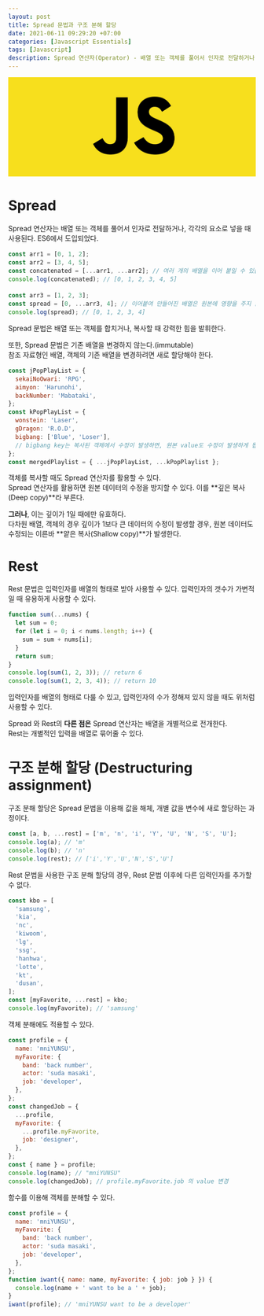 ```yaml
---
layout: post
title: Spread 문법과 구조 분해 할당
date: 2021-06-11 09:29:20 +07:00
categories: [Javascript Essentials]
tags: [Javascript]
description: Spread 연산자(Operator) - 배열 또는 객체를 풀어서 인자로 전달하거나, 각각의 요소로 넣을 때 사용한다.
---
```


<img src="./../../images/javascript-logo.jpg" alt="javascript logo">

# Spread

Spread 연산자는 배열 또는 객체를 풀어서 인자로 전달하거나, 각각의 요소로 넣을 때 사용된다. ES6에서 도입되었다.

```js
const arr1 = [0, 1, 2];
const arr2 = [3, 4, 5];
const concatenated = [...arr1, ...arr2]; // 여러 개의 배열을 이어 붙일 수 있습니다.
console.log(concatenated); // [0, 1, 2, 3, 4, 5]

const arr3 = [1, 2, 3];
const spread = [0, ...arr3, 4]; // 이어붙여 만들어진 배열은 원본에 영향을 주지 않습니다.
console.log(spread); // [0, 1, 2, 3, 4]
```

Spread 문법은 배열 또는 객체를 합치거나, 복사할 때 강력한 힘을 발휘한다.

또한, Spread 문법은 기존 배열을 변경하지 않는다.(immutable)<br>
참조 자료형인 배열, 객체의 기존 배열을 변경하려면 새로 할당해야 한다.

```js
const jPopPlayList = {
  sekaiNoOwari: 'RPG',
  aimyon: 'Harunohi',
  backNumber: 'Mabataki',
};
const kPopPlayList = {
  wonstein: 'Laser',
  gDragon: 'R.O.D',
  bigbang: ['Blue', 'Loser'],
  // bigbang key는 복사된 객체에서 수정이 발생하면, 원본 value도 수정이 발생하게 됩니다.
};
const mergedPlaylist = { ...jPopPlayList, ...kPopPlaylist };
```

객체를 복사할 때도 Spread 연산자를 활용할 수 있다.<br>
Spread 연산자를 활용하면 원본 데이터의 수정을 방지할 수 있다. 이를 **깊은 복사(Deep copy)**라 부른다.

**그러나**, 이는 깊이가 1일 때에만 유효하다.<br>
다차원 배열, 객체의 경우 깊이가 1보다 큰 데이터의 수정이 발생할 경우, 원본 데이터도 수정되는 이른바 **얕은 복사(Shallow copy)**가 발생한다.

# Rest

Rest 문법은 입력인자를 배열의 형태로 받아 사용할 수 있다. 입력인자의 갯수가 가변적일 때 유용하게 사용할 수 있다.

```js
function sum(...nums) {
  let sum = 0;
  for (let i = 0; i < nums.length; i++) {
    sum = sum + nums[i];
  }
  return sum;
}
console.log(sum(1, 2, 3)); // return 6
console.log(sum(1, 2, 3, 4)); // return 10
```

입력인자를 배열의 형태로 다룰 수 있고, 입력인자의 수가 정해져 있지 않을 때도 위처럼 사용할 수 있다.

Spread 와 Rest의 **다른 점은** Spread 연산자는 배열을 개별적으로 전개한다.<br>Rest는 개별적인 입력을 배열로 묶어줄 수 있다.

# 구조 분해 할당 (Destructuring assignment)

구조 분해 할당은 Spread 문법을 이용해 값을 해체, 개별 값을 변수에 새로 할당하는 과정이다.

```js
const [a, b, ...rest] = ['m', 'n', 'i', 'Y', 'U', 'N', 'S', 'U'];
console.log(a); // 'm'
console.log(b); // 'n'
console.log(rest); // ['i','Y','U','N','S','U']
```

Rest 문법을 사용한 구조 분해 할당의 경우, Rest 문법 이후에 다른 입력인자를 추가할 수 없다.

```js
const kbo = [
  'samsung',
  'kia',
  'nc',
  'kiwoom',
  'lg',
  'ssg',
  'hanhwa',
  'lotte',
  'kt',
  'dusan',
];
const [myFavorite, ...rest] = kbo;
console.log(myFavorite); // 'samsung'
```

객체 분해에도 적용할 수 있다.

```js
const profile = {
  name: 'mniYUNSU',
  myFavorite: {
    band: 'back number',
    actor: 'suda masaki',
    job: 'developer',
  },
};
const changedJob = {
  ...profile,
  myFavorite: {
    ...profile.myFavorite,
    job: 'designer',
  },
};
const { name } = profile;
console.log(name); // "mniYUNSU"
console.log(changedJob); // profile.myFavorite.job 의 value 변경
```

함수를 이용해 객체를 분해할 수 있다.

```js
const profile = {
  name: 'mniYUNSU',
  myFavorite: {
    band: 'back number',
    actor: 'suda masaki',
    job: 'developer',
  },
};
function iwant({ name: name, myFavorite: { job: job } }) {
  console.log(name + ' want to be a ' + job);
}
iwant(profile); // 'mniYUNSU want to be a developer'
```

